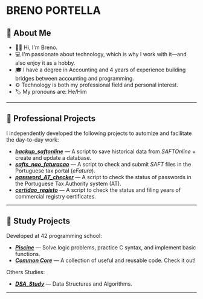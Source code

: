 # BRENO PORTELLA
## 👋 About Me

- 🙋‍♂️ Hi, I'm Breno.
- 💻 I'm passionate about technology, which is why I work with it—and also enjoy it as a hobby.
- 🎓 I have a degree in Accounting and 4 years of experience building bridges between accounting and programming.
- ⚙️ Technology is both my professional field and personal interest.
- 🏷️ My pronouns are: He/Him

---

## 💼 Professional Projects

I independently developed the following projects to automize and facilitate the day-to-day work:

- ***[backup_saftonline](https://github.com/brenoportella/backup_saftonline)*** — A script to save historical data from *SAFTOnline* + create and update a database.
- ***[safts_nao_faturacao](https://github.com/brenoportella/safts_nao_faturacao)*** — A script to check and submit *SAFT* files in the Portuguese tax portal (*eFatura*).
- ***[password_AT_checker](https://github.com/brenoportella/password_AT_checker)*** — A script to check the status of passwords in the Portuguese Tax Authority system (AT).
- ***[certidao_registo](https://github.com/brenoportella/certidao_registo)*** — A script to check the status and filing years of commercial registry certificates.

---

## 🧠 Study Projects

Developed at 42 programming school:

- ***[Piscine](https://github.com/brenoportella/my_piscine_42)*** — Solve logic problems, practice C syntax, and implement basic functions.
- ***[Common Core](https://github.com/brenoportella/42commoncore)*** — A collection of useful and reusable code. Check it out!

Others Studies:

- ***[DSA_Study](https://github.com/brenoportella/DSA_Study)*** — Data Structures and Algorithms.

---


<!--
## 🧠 Projetos estudos (Escola 42)

Durante minha jornada na 42, desenvolvi diversos projetos práticos e desafiadores, incluindo:

- **Libft** — Recriação de funções da libc em C
- **Get_next_line** — Leitura linha por linha de arquivos usando buffers
- **Printf** — Implementação própria da função `printf` em C
- **Minishell** — Um shell minimalista com parsing, execução e redirecionamentos
- **Push_swap** — Algoritmo de ordenação com operações limitadas, foco em performance

Esses projetos foram feitos sem frameworks, focando em lógica pura, estrutura de dados e uso avançado de C.

---

## 🚀 Tecnologias e habilidades

- Linguagens: C, JavaScript, TypeScript, Python
- Frameworks: React, Node.js, Express
- Ferramentas: Git, Docker, Postgres, Linux
- Habilidades: Algoritmos, estrutura de dados, programação de baixo nível, versionamento, trabalho em equipe
-->

<!--
**brenoportella/brenoportella** is a ✨ _special_ ✨ repository because its `README.md` (this file) appears on your GitHub profile.

Here are some ideas to get you started:

- 🔭 I’m currently working on ...
- 🌱 I’m currently learning ...
- 👯 I’m looking to collaborate on ...
- 🤔 I’m looking for help with ...
- 💬 Ask me about ...
- 📫 How to reach me: ...
- 😄 Pronouns: ...
- ⚡ Fun fact: ...
-->
